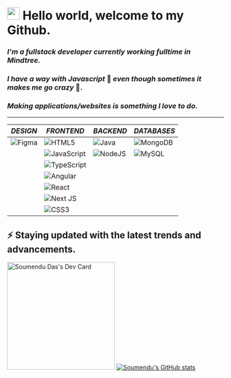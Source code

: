 # <img src="https://github.com/TheDudeThatCode/TheDudeThatCode/blob/master/Assets/Hi.gif" width="29px">  Hello world, welcome to my Github.
### *I'm a fullstack developer currently working fulltime in Mindtree.*
### *I have a way with Javascript* 🥰 *even though sometimes it makes me go crazy* 🤯. 
### *Making applications/websites is something I love to do.*
<hr />

| *DESIGN*      | *FRONTEND* | *BACKEND* | *DATABASES* |
| ----------- | ----------- | ----------- | ----------- |
| ![Figma](https://img.shields.io/badge/figma-%23F24E1E.svg?style=for-the-badge&logo=figma&logoColor=white) | ![HTML5](https://img.shields.io/badge/html5-%23E34F26.svg?style=for-the-badge&logo=html5&logoColor=white) | ![Java](https://img.shields.io/badge/java-%23ED8B00.svg?style=for-the-badge&logo=java&logoColor=white) | ![MongoDB](https://img.shields.io/badge/MongoDB-%234ea94b.svg?style=for-the-badge&logo=mongodb&logoColor=white) |
| | ![JavaScript](https://img.shields.io/badge/javascript-%23323330.svg?style=for-the-badge&logo=javascript&logoColor=%23F7DF1E) | ![NodeJS](https://img.shields.io/badge/node.js-6DA55F?style=for-the-badge&logo=node.js&logoColor=white) | ![MySQL](https://img.shields.io/badge/mysql-%2300f.svg?style=for-the-badge&logo=mysql&logoColor=white) |
| | ![TypeScript](https://img.shields.io/badge/typescript-%23007ACC.svg?style=for-the-badge&logo=typescript&logoColor=white) | | |
| | ![Angular](https://img.shields.io/badge/angular-%23DD0031.svg?style=for-the-badge&logo=angular&logoColor=white) | | |
| | ![React](https://img.shields.io/badge/react-%2320232a.svg?style=for-the-badge&logo=react&logoColor=%2361DAFB) | | |
| | ![Next JS](https://img.shields.io/badge/Next-black?style=for-the-badge&logo=next.js&logoColor=white) | | |
| | 	![CSS3](https://img.shields.io/badge/css3-%231572B6.svg?style=for-the-badge&logo=css3&logoColor=white) | | |

## ⚡ Staying updated with the latest trends and advancements.
<a href="https://app.daily.dev/soumendudas22"><img src="https://api.daily.dev/devcards/5ad0e2daec324d0c95db612dd847afef.png?r=ggj" width="250" alt="Soumendu Das's Dev Card"/></a>
[![Soumendu's GitHub stats](https://github-readme-stats.vercel.app/api?username=soumendudas22)](https://github.com/soumendudas22/github-readme-stats)
